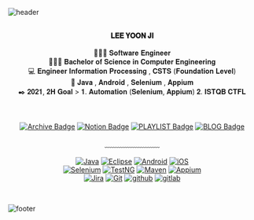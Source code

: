 ![header](https://capsule-render.vercel.app/api?type=waving&&color=gradient&height=100&section=header&fontSize=90)


<div align = "center">

<br/>
<strong> 𝐋𝐄𝐄 𝐘𝐎𝐎𝐍 𝐉𝐈 </strong><br><br>
👩🏻‍💻 𝐒𝐨𝐟𝐭𝐰𝐚𝐫𝐞 𝐄𝐧𝐠𝐢𝐧𝐞𝐞𝐫 <br>
👩🏻‍🎓 𝐁𝐚𝐜𝐡𝐞𝐥𝐨𝐫 𝐨𝐟 𝐒𝐜𝐢𝐞𝐧𝐜𝐞 𝐢𝐧 𝐂𝐨𝐦𝐩𝐮𝐭𝐞𝐫 𝐄𝐧𝐠𝐢𝐧𝐞𝐞𝐫𝐢𝐧𝐠 <br>
💻 𝐄𝐧𝐠𝐢𝐧𝐞𝐞𝐫 𝐈𝐧𝐟𝐨𝐫𝐦𝐚𝐭𝐢𝐨𝐧 𝐏𝐫𝐨𝐜𝐞𝐬𝐬𝐢𝐧𝐠 , 𝐂𝐒𝐓𝐒 (𝐅𝐨𝐮𝐧𝐝𝐚𝐭𝐢𝐨𝐧 𝐋𝐞𝐯𝐞𝐥)<br>
🖤 𝐉𝐚𝐯𝐚 , 𝐀𝐧𝐝𝐫𝐨𝐢𝐝 , 𝐒𝐞𝐥𝐞𝐧𝐢𝐮𝐦 , 𝐀𝐩𝐩𝐢𝐮𝐦<br>
✒️ 𝟐𝟎𝟐𝟏, 𝟐𝐇 𝐆𝐨𝐚𝐥 > 𝟏. 𝐀𝐮𝐭𝐨𝐦𝐚𝐭𝐢𝐨𝐧 (𝐒𝐞𝐥𝐞𝐧𝐢𝐮𝐦, 𝐀𝐩𝐩𝐢𝐮𝐦) 𝟐. 𝐈𝐒𝐓𝐐𝐁 𝐂𝐓𝐅𝐋<br>
<br/><br/>

[![Archive Badge](http://img.shields.io/badge/-Archive-black?style=flat-square&logo=github&link=Archive/)](https://github.com/lamlyg)
[![Notion Badge](http://img.shields.io/badge/-Notion-black?style=flat-square&logo=notion&link=Notion/)](https://www.notion.so/colossal-diplodocus-eb8/a1410ab0552941cdb3d23fd56d741feb)
[![PLAYLIST Badge](http://img.shields.io/badge/-PLAYLIST-black?style=flat-square&logo=spotify&link=PLAYLIST/)](https://open.spotify.com/playlist/4xwJblPWVeMmteYDqcPzXl?si=4f2f0e96f86443ad)
[![BLOG Badge](http://img.shields.io/badge/-BLOG-black?style=flat-square&logo=naver&link=BLOG/)](https://blog.naver.com/lamlyg)
<br/><br/>
﹏﹏﹏﹏﹏﹏﹏﹏
<br/><br/>
[![Java](https://img.shields.io/badge/Java-73A1FB?style=flat&logo=java&logoColor=white)](https://docs.oracle.com/javase/8/docs/api/overview-summary.html)
[![Eclipse](https://img.shields.io/badge/Eclipse-blue?style=flat&logo=Eclipse&logoColor=white)](https://www.eclipse.org/)
[![Android](https://img.shields.io/badge/Android-A1C837?style=flat&logo=android&logoColor=white)](https://developer.android.com/docs)
[![iOS](https://img.shields.io/badge/iOS-red?style=flat&logo=ios&logoColor=white)](https://developer.apple.com/kr/)
<br/>
[![Selenium](https://img.shields.io/badge/Selenium-00B400?style=flat&logo=Selenium&logoColor=white)](https://www.selenium.dev/documentation/en/)
[![TestNG](https://img.shields.io/badge/TestNG-yellow?style=flat&logo=testng&logoColor=white)](https://testng.org/doc/)
[![Maven](https://img.shields.io/badge/Maven-F361A6?style=flat&logo=apache&logoColor=white)](https://testng.org/doc/)
[![Appium](https://img.shields.io/badge/Appium-00A8D4?style=flat&logo=appium&logoColor=white)](https://github.com/appium/appium)
<br/>
[![Jira](https://img.shields.io/badge/-Jira-navy?style=flat&logo=jira&logoColor=white)](https://github.com/lee-yoon-ji)
[![Git](https://img.shields.io/badge/-Git-orange?style=flat&logo=git&logoColor=white)](https://github.com/lee-yoon-ji)
[![github](https://img.shields.io/badge/-github-black?style=flat&logo=github&logoColor=white)](https://github.com/lee-yoon-ji)
[![gitlab](https://img.shields.io/badge/-gitlab-purple?style=flat&logo=gitlab&logoColor=white)](https://github.com/lee-yoon-ji)
<br/>
</div>

<br/>

![footer](https://capsule-render.vercel.app/api?type=waving&&color=gradient&height=100&section=footer&fontSize=90)






<!---
[![Cucumber](https://img.shields.io/badge/Cucumber-03A617?style=flat&logo=cucumber&logoColor=white)](https://cucumber.io/docs)
[![C++](https://img.shields.io/badge/C++-00599D?style=flat&logo=cplusplus&logoColor=white)](http://www.cplusplus.com/)
[![Python](https://img.shields.io/badge/Python-yellow?style=flat&logo=python&logoColor=white)](https://docs.python.org/ko/3/)
[![JUnit](https://img.shields.io/badge/JUnit-FF0000?style=flat&logo=JUnit&logoColor=white)](https://junit.org/junit5/docs/current/user-guide/)
[![Kotlin](https://img.shields.io/badge/Kotlin-06ABFF?style=flat&logo=kotlin&logoColor=white)](https://kotlinlang.org/docs/home.html)
[![Flutter](https://img.shields.io/badge/Flutter-45D1FD?style=flat&logo=flutter&logoColor=white)](https://flutter-ko.dev/docs)
[![Swift](https://img.shields.io/badge/Swift-FF562D?style=flat&logo=swift&logoColor=white)](https://github.com/lee-yoon-ji)
[![React](https://img.shields.io/badge/React-4AD5FF?style=flat&logo=react&logoColor=white)](https://github.com/lee-yoon-ji)
[![NodeJS](https://img.shields.io/badge/NodeJS-22741C?style=flat&logo=Node.js&logoColor=white)](https://github.com/lee-yoon-ji)

lee-yoon-ji/lee-yoon-ji is a ✨ special ✨ repository because its `README.md` (this file) appears on your GitHub profile.
You can click the Preview link to take a look at your changes.
- 👋 Hi, I’m @lee-yoon-ji
- 👀 I’m interested in ...
- 🌱 I’m currently learning ...
- 💞️ I’m looking to collaborate on ...
- 📫 How to reach me ...
--->
